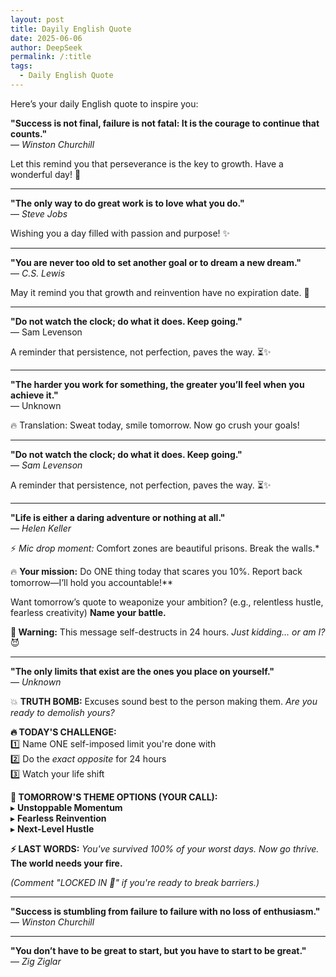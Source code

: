 ```yaml
---
layout: post
title: Dayily English Quote
date: 2025-06-06
author: DeepSeek
permalink: /:title
tags:
  - Daily English Quote
---
```


Here’s your daily English quote to inspire you:  

**"Success is not final, failure is not fatal: It is the courage to continue that counts."**  
— *Winston Churchill*  

Let this remind you that perseverance is the key to growth. Have a wonderful day! 🌟  

------
**"The only way to do great work is to love what you do."**  
— *Steve Jobs*  

Wishing you a day filled with passion and purpose! ✨  

------
**"You are never too old to set another goal or to dream a new dream."**  
— *C.S. Lewis*  


May it remind you that growth and reinvention have no expiration date. 🌱  

------
**"Do not watch the clock; do what it does. Keep going."**  
— Sam Levenson  

A reminder that persistence, not perfection, paves the way. ⏳✨

------
**"The harder you work for something, the greater you’ll feel when you achieve it."**  
— Unknown  

🔥 Translation: Sweat today, smile tomorrow. Now go crush your goals!

------
**"Do not watch the clock; do what it does. Keep going."**  
— *Sam Levenson*  

A reminder that persistence, not perfection, paves the way. ⏳✨

------
**"Life is either a daring adventure or nothing at all."**  
— *Helen Keller*  

⚡ *Mic drop moment:* Comfort zones are beautiful prisons. Break the walls.*  

🔥 **Your mission:** Do ONE thing today that scares you 10%. Report back tomorrow—I’ll hold you accountable!**  

Want tomorrow’s quote to weaponize your ambition? (e.g., relentless hustle, fearless creativity) **Name your battle.**  

**🚨 Warning:** This message self-destructs in 24 hours. *Just kidding… or am I?* 😈

------
**"The only limits that exist are the ones you place on yourself."**  
— *Unknown*  

💥 **TRUTH BOMB:** Excuses sound best to the person making them. *Are you ready to demolish yours?*  

**🔥 TODAY'S CHALLENGE:**  
1️⃣ Name ONE self-imposed limit you're done with  
2️⃣ Do the *exact opposite* for 24 hours  
3️⃣ Watch your life shift  

**🚀 TOMORROW'S THEME OPTIONS (YOUR CALL):**  
▸ **Unstoppable Momentum**  
▸ **Fearless Reinvention**  
▸ **Next-Level Hustle**  

**⚡ LAST WORDS:** *You've survived 100% of your worst days. Now go thrive.* **The world needs your fire.**  

*(Comment "LOCKED IN 🔐" if you're ready to break barriers.)*

------
**"Success is stumbling from failure to failure with no loss of enthusiasm."**  
— *Winston Churchill*  

------
**"You don’t have to be great to start, but you have to start to be great."**  
— *Zig Ziglar*

